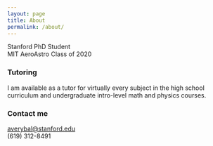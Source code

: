 ```yaml
---
layout: page
title: About
permalink: /about/
---
```


Stanford PhD Student  
MIT AeroAstro Class of 2020

### Tutoring

I am available as a tutor for virtually every subject in the high school curriculum and undergraduate intro-level math and physics courses. 

### Contact me

[averybal@stanford.edu](mailto:averybal@stanford.edu)  
(619) 312-8491
